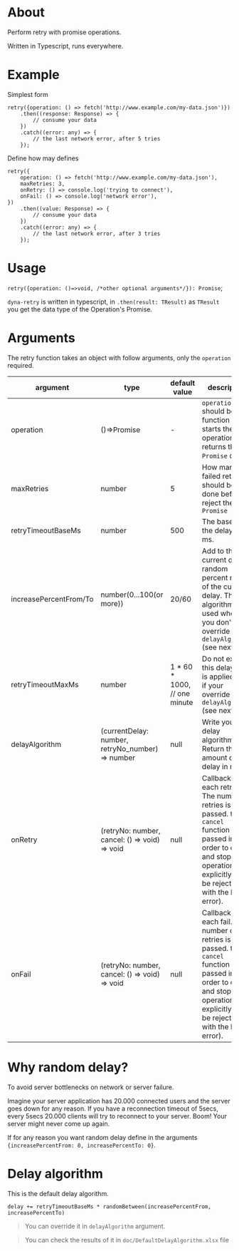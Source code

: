 # About

Perform retry with promise operations.

Written in Typescript, runs everywhere.

# Example

Simplest form

```
retry({operation: () => fetch('http://www.example.com/my-data.json')})
	.then((response: Response) => {
		// consume your data
	})
	.catch((error: any) => {
		// the last network error, after 5 tries
	});

```

Define how may defines

```
retry({
	operation: () => fetch('http://www.example.com/my-data.json'),
	maxRetries: 3,
	onRetry: () => console.log('trying to connect'),
	onFail: () => console.log('network error'),
})
	.then((value: Response) => {
		// consume your data
	})
	.catch((error: any) => {
		// the last network error, after 3 tries
	});

```
# Usage

`retry({operation: ()=>void, /*other optional arguments*/}): Promise`;

`dyna-retry` is written in typescript, in `.then(result: TResult)` as `TResult` you get the data type of the Operation's Promise. 

# Arguments

The retry function takes an object with follow arguments, only the `operation` required.

|argument|type|default value|description|
|----|----|----|----|
|operation|()=>Promise|-|`operation` should be a function that starts the operations and returns the `Promise` of it.|
|maxRetries|number|5|How many failed retries should be done before reject the `Promise`|
|retryTimeoutBaseMs|number|500|The base of the delay in ms.|
|increasePercentFrom/To|number(0...100(or more))|20/60|Add to the current delay a random percent range of the current delay. This algorithm is used when you don't override the `delayAlgorithm` (see next).|
|retryTimeoutMaxMs|number|1 * 60 * 1000, // one minute|Do not exceed this delay. This is applied even if your override the `delayAlgorithm` (see next).|
|delayAlgorithm|(currentDelay: number, retryNo_number) => number|null|Write your own delay algorithm. Return the amount of next delay in ms.|
|onRetry|(retryNo: number, cancel: () => void) => void|null|Callback on each retry. The number of retries is passed. the `cancel` function is passed in order to cancel and stop the operation explicitly (will be rejected with the last error).|
|onFail|(retryNo: number, cancel: () => void) => void|null|Callback for each fail. The number of retries is passed. the `cancel` function is passed in order to cancel and stop the operation explicitly (will be rejected with the last error).|

# Why random delay?

To avoid server bottlenecks on network or server failure.

Imagine your server application has 20.000 connected users and the server goes down for any reason. If you have a reconnection timeout of 5secs, every 5secs 20.000 clients will try to reconnect to your server. Boom! Your server might never come up again.

If for any reason you want random delay define in the arguments `{increasePercentFrom: 0, increasePercentTo: 0}`.

# Delay algorithm

This is the default delay algorithm.

`delay += retryTimeoutBaseMs * randomBetween(increasePercentFrom, increasePercentTo)`

> You can override it in `delayAlgorithm` argument.

> You can check the results of it in `doc/DefaultDelayAlgorithm.xlsx` file


